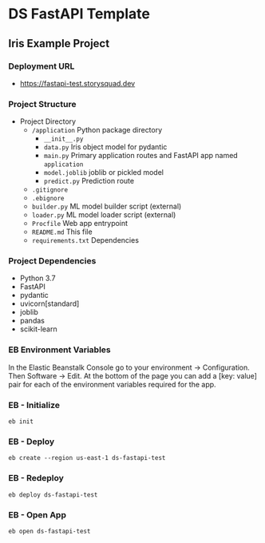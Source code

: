 # DS FastAPI Template
## Iris Example Project

### Deployment URL
- https://fastapi-test.storysquad.dev

### Project Structure
- Project Directory
    - `/application` Python package directory
        - `__init__.py`
        - `data.py` Iris object model for pydantic
        - `main.py` Primary application routes and FastAPI app named `application`
        - `model.joblib` joblib or pickled model
        - `predict.py` Prediction route
    - `.gitignore`
    - `.ebignore`
    - `builder.py` ML model builder script (external)
    - `loader.py` ML model loader script (external)
    - `Procfile` Web app entrypoint
    - `README.md` This file
    - `requirements.txt` Dependencies

### Project Dependencies
- Python 3.7
- FastAPI
- pydantic
- uvicorn[standard]
- joblib
- pandas
- scikit-learn

### EB Environment Variables
In the Elastic Beanstalk Console go to your environment -> Configuration. Then
Software -> Edit. At the bottom of the page you can add a [key: value] pair for 
each of the environment variables required for the app.

### EB - Initialize
`eb init`

### EB - Deploy
`eb create --region us-east-1 ds-fastapi-test`

### EB - Redeploy
`eb deploy ds-fastapi-test`

### EB - Open App
`eb open ds-fastapi-test`
